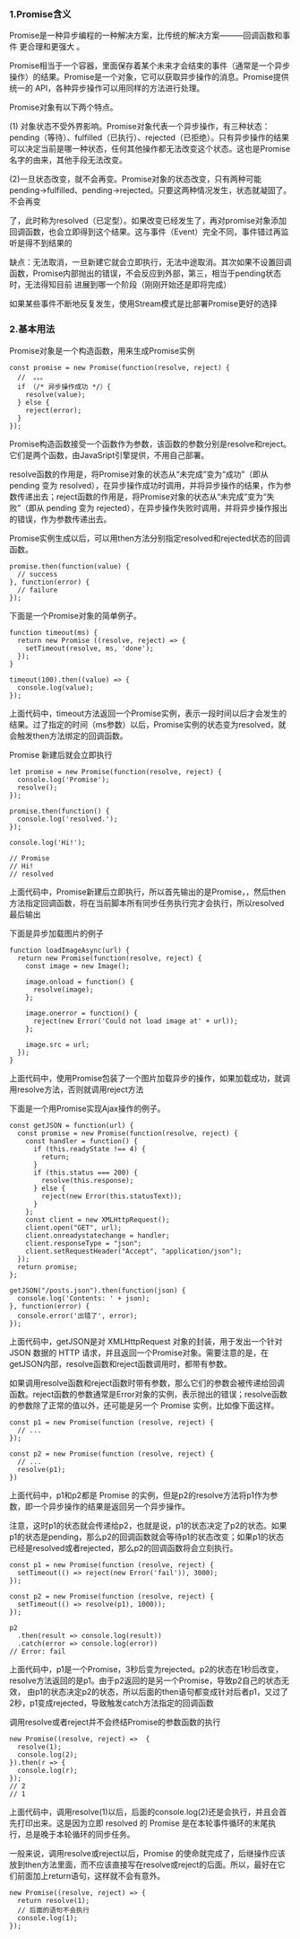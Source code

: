 ### 1.Promise含义
Promise是一种异步编程的一种解决方案，比传统的解决方案———回调函数和事件 更合理和更强大 。

Promise相当于一个容器，里面保存着某个未来才会结束的事件（通常是一个异步操作）的结果。Promise是一个对象，它可以获取异步操作的消息。Promise提供统一的
API，各种异步操作可以用同样的方法进行处理。

Promise对象有以下两个特点。 

(1) 对象状态不受外界影响。Promise对象代表一个异步操作，有三种状态：pending（等待）、fulfilled（已执行）、rejected（已拒绝）。只有异步操作的结果可以决定当前是哪一种状态，任何其他操作都无法改变这个状态。这也是Promise名字的由来，其他手段无法改变。

(2)一旦状态改变，就不会再变。Promise对象的状态改变，只有两种可能pending->fulfilled、pending->rejected。只要这两种情况发生，状态就凝固了。不会再变

了，此时称为resolved（已定型）。如果改变已经发生了，再对promise对象添加回调函数，也会立即得到这个结果。这与事件（Event）完全不同，事件错过再监听是得不到结果的

缺点：无法取消，一旦新建它就会立即执行，无法中途取消。其次如果不设置回调函数，Promise内部抛出的错误，不会反应到外部，第三，相当于pending状态时，无法得知目前
进展到哪一个阶段（刚刚开始还是即将完成）

如果某些事件不断地反复发生，使用Stream模式是比部署Promise更好的选择

### 2.基本用法
Promise对象是一个构造函数，用来生成Promise实例
```
const promise = new Promise(function(resolve, reject) {
  //  。。。
  if （/* 异步操作成功 */）{
    resolve(value);
  } else {
    reject(error); 
  }
});
```
Promise构造函数接受一个函数作为参数，该函数的参数分别是resolve和reject。它们是两个函数，由JavaSript引擎提供，不用自己部署。

resolve函数的作用是，将Promise对象的状态从“未完成”变为“成功”（即从 pending 变为 resolved），在异步操作成功时调用，并将异步操作的结果，作为参数传递出去；reject函数的作用是，将Promise对象的状态从“未完成”变为“失败”（即从 pending 变为 rejected），在异步操作失败时调用，并将异步操作报出的错误，作为参数传递出去。

Promise实例生成以后，可以用then方法分别指定resolved和rejected状态的回调函数。
```
promise.then(function(value) {
  // success 
}, function(error) {
  // failure
});
```
下面是一个Promise对象的简单例子。
```
function timeout(ms) {
  return new Promise ((resolve, reject) => {
    setTimeout(resolve, ms, 'done');
  });
}

timeout(100).then((value) => {
  console.log(value);
});
```
上面代码中，timeout方法返回一个Promise实例，表示一段时间以后才会发生的结果。过了指定的时间（ms参数）以后，Promise实例的状态变为resolved，就会触发then方法绑定的回调函数。

Promise 新建后就会立即执行

```
let promise = new Promise(function(resolve, reject) {
  console.log('Promise');
  resolve();
});

promise.then(function() {
  console.log('resolved.');
});

console.log('Hi!');

// Promise
// Hi!
// resolved
```
上面代码中，Promise新建后立即执行，所以首先输出的是Promise，，然后then方法指定回调函数，将在当前脚本所有同步任务执行完才会执行，所以resolved最后输出

下面是异步加载图片的例子
```
function loadImageAsync(url) {
  return new Promise(function(resolve, reject) {
    const image = new Image();
    
    image.onload = function() {
      resolve(image);
    };
    
    image.onerror = function() {
      reject(new Error('Could not load image at' + url));
    };
    
    image.src = url;
  });
}
```
上面代码中，使用Promise包装了一个图片加载异步的操作，如果加载成功，就调用resolve方法，否则就调用reject方法

下面是一个用Promise实现Ajax操作的例子。
```
const getJSON = function(url) {
  const promise = new Promise(function(resolve, reject) {
    const handler = function() {
      if (this.readyState !== 4) {
        return;
      }
      if (this.status === 200) {
        resolve(this.response);
      } else {
        reject(new Error(this.statusText));
      }
    };
    const client = new XMLHttpRequest();
    client.open("GET", url);
    client.onreadystatechange = handler;
    client.responseType = "json";
    client.setRequestHeader("Accept", "application/json");
  });  
  return promise;
};

getJSON("/posts.json").then(function(json) {
  console.log('Contents: ' + json);
}, function(error) {
  console.error('出错了', error);
});
```
上面代码中，getJSON是对 XMLHttpRequest 对象的封装，用于发出一个针对 JSON 数据的 HTTP 请求，并且返回一个Promise对象。需要注意的是，在getJSON内部，resolve函数和reject函数调用时，都带有参数。

如果调用resolve函数和reject函数时带有参数，那么它们的参数会被传递给回调函数。reject函数的参数通常是Error对象的实例，表示抛出的错误；resolve函数的参数除了正常的值以外，还可能是另一个 Promise 实例，比如像下面这样。
```
const p1 = new Promise(function (resolve, reject) {
  // ...
});

const p2 = new Promise(function (resolve, reject) {
  // ...
  resolve(p1);
})
```
上面代码中，p1和p2都是 Promise 的实例，但是p2的resolve方法将p1作为参数，即一个异步操作的结果是返回另一个异步操作。

注意，这时p1的状态就会传递给p2，也就是说，p1的状态决定了p2的状态。如果p1的状态是pending，那么p2的回调函数就会等待p1的状态改变；如果p1的状态已经是resolved或者rejected，那么p2的回调函数将会立刻执行。
```
const p1 = new Promise(function (resolve, reject) {
  setTimeout(() => reject(new Error('fail')), 3000);
});

const p2 = new Promise(function (resolve, reject) {
  setTimeout(() => resolve(p1), 1000));
});

p2
  .then(result => console.log(result))
  .catch(error => console.log(error))
// Error: fail  
```
上面代码中，p1是一个Promise，3秒后变为rejected。p2的状态在1秒后改变，resolve方法返回的是p1。由于p2返回的是另一个Promise，导致p2自己的状态无效，
由p1的状态决定p2的状态，所以后面的then语句都变成针对后者p1，又过了2秒，p1变成rejected，导致触发catch方法指定的回调函数

调用resolve或者reject并不会终结Promise的参数函数的执行
```
new Promise((resolve, reject) =>  {
  resolve(1);
  console.log(2);
}).then(r => {
  console.log(r);
});
// 2
// 1
```
上面代码中，调用resolve(1)以后，后面的console.log(2)还是会执行，并且会首先打印出来。这是因为立即 resolved 的 Promise 是在本轮事件循环的末尾执行，总是晚于本轮循环的同步任务。

一般来说，调用resolve或reject以后，Promise 的使命就完成了，后继操作应该放到then方法里面，而不应该直接写在resolve或reject的后面。所以，最好在它们前面加上return语句，这样就不会有意外。
```
new Promise((resolve, reject) => {
  return resolve(1);
  // 后面的语句不会执行
  console.log(1);
});
```
